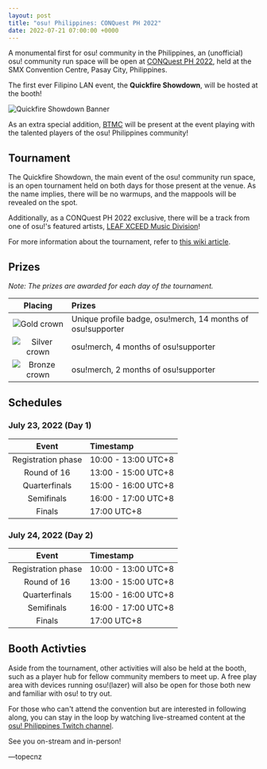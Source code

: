 ```yaml
---
layout: post
title: "osu! Philippines: CONQuest PH 2022"
date: 2022-07-21 07:00:00 +0000
---
```


A monumental first for osu! community in the Philippines, an (unofficial) osu! community run space will be open at [CONQuest PH 2022](https://conquestph.com), held at the SMX Convention Centre, Pasay City, Philippines.

The first ever Filipino LAN event, the **Quickfire Showdown**, will be hosted at the booth! 

![Quickfire Showdown Banner](/wiki/shared/news/2022-07-21-osu-philippines-conquest-ph-2022/quickfire_showdown_banner.png) 

As an extra special addition, [BTMC](https://osu.ppy.sh/users/3171691) will be present at the event playing with the talented players of the osu! Philippines community! 

## Tournament

The Quickfire Showdown, the main event of the osu! community run space, is an open tournament held on both days for those present at the venue. As the name implies, there will be no warmups, and the mappools will be revealed on the spot. 

Additionally, as a CONQuest PH 2022 exclusive, there will be a track from one of osu!'s featured artists, [LEAF XCEED Music Division](https://osu.ppy.sh/beatmaps/artists/88)! 

For more information about the tournament, refer to [this wiki article](/wiki/Tournaments/oPQS/1).

## Prizes

*Note: The prizes are awarded for each day of the tournament.*

| Placing | Prizes |
| :-: | :-- |
| ![Gold crown](/wiki/shared/crown-gold.png "1st place") | Unique profile badge, osu!merch, 14 months of osu!supporter |
| ![Silver crown](/wiki/shared/crown-silver.png "2nd place") | osu!merch, 4 months of osu!supporter |
| ![Bronze crown](/wiki/shared/crown-bronze.png "3rd place") | osu!merch, 2 months of osu!supporter |

## Schedules

### July 23, 2022 (Day 1)

| Event | Timestamp |
| :-: | :-- |
| Registration phase | 10:00 - 13:00 UTC+8 |
| Round of 16 | 13:00 - 15:00 UTC+8 |
| Quarterfinals | 15:00 - 16:00 UTC+8 |
| Semifinals | 16:00 - 17:00 UTC+8 |
| Finals | 17:00 UTC+8 |

### July 24, 2022 (Day 2)

| Event | Timestamp |
| :-: | :-- |
| Registration phase | 10:00 - 13:00 UTC+8 |
| Round of 16 | 13:00 - 15:00 UTC+8 |
| Quarterfinals | 15:00 - 16:00 UTC+8 |
| Semifinals | 16:00 - 17:00 UTC+8 |
| Finals | 17:00 UTC+8 |

## Booth Activties

Aside from the tournament, other activities will also be held at the booth, such as a player hub for fellow community members to meet up. A free play area with devices running osu!(lazer) will also be open for those both new and familiar with osu! to try out. 

For those who can't attend the convention but are interested in following along, you can stay in the loop by watching live-streamed content at the [osu! Philippines Twitch channel](https://twitch.tv/osuliveph).

See you on-stream and in-person!

—topecnz
